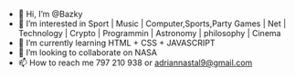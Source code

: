 - 👋 Hi, I’m @Bazky
- 👀 I’m interested in Sport | Music | Computer,Sports,Party Games | Net | Technology | Crypto | Programmin | Astronomy | philosophy | Cinema
- 🌱 I’m currently learning HTML + CSS + JAVASCRIPT
- 💞️ I’m looking to collaborate on NASA
- 📫 How to reach me 797 210 938 or adriannastal9@gmail.com

<!---
Bazky/Bazky is a ✨ special ✨ repository because its `README.md` (this file) appears on your GitHub profile.
You can click the Preview link to take a look at your changes.
--->
